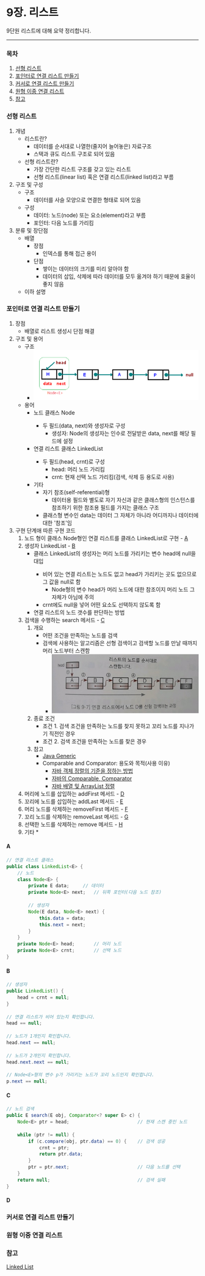 9장. 리스트
=========
9단원 리스트에 대해 요약 정리합니다.
- - - - -
### 목차
1. [선형 리스트](#선형-리스트)
2. [포인터로 연결 리스트 만들기](#포인터로-연결-리스트-만들기)
3. [커서로 연결 리스트 만들기](#커서로-연결-리스트-만들기)
4. [원형 이중 연결 리스트](#원형-이중-연결-리스트)
5. [참고](#참고)

### 선형 리스트
1. 개념
	* 리스트란?
		* 데이터를 순서대로 나열한(줄지어 늘어놓은) 자료구조
		* 스택과 큐도 리스트 구조로 되어 있음
	* 선형 리스트란?
		* 가장 간단한 리스트 구조를 갖고 있는 리스트
		* 선형 리스트(linear list) 혹은 연결 리스트(linked list)라고 부름
2. 구조 및 구성
	* 구조
		* 데이터를 사슬 모양으로 연결한 형태로 되어 있음
	* 구성
		* 데이터: 노드(node) 또는 요소(element)라고 부름
		* 포인터: 다음 노드를 가리킴
3. 분류 및 장단점
	* 배열
		* 장점
			* 인덱스를 통해 접근 용이
		* 단점
			* 쌓이는 데이터의 크기를 미리 알아야 함
			* 데이터의 삽입, 삭제에 따라 데이터를 모두 옮겨야 하기 때문에 효율이 좋지 않음
	* 이하 설명

### 포인터로 연결 리스트 만들기
1. 장점
	* 배열로 리스트 생성시 단점 해결
2. 구조 및 용어
	* 구조
		* ![단방향 연결 리스트](/doIt_AlgorithmWithDataStructure/images/singly_linked_list.png)
	* 용어
		* 노드 클래스 Node<E>
			* 두 필드(data, next)와 생성자로 구성
				* 생성자: Node<E>의 생성자는 인수로 전달받은 data, next를 해당 필드에 설정
		* 연결 리스트 클래스 LinkedList<E>
			* 두 필드(head, crnt)로 구성
				* head: 머리 노드 가리킴
				* crnt: 현재 선택 노드 가리킴(검색, 삭제 등 용도로 사용)
		* 기타
			* 자기 참조(self-referential)형
				* 데이터용 필드와 별도로 자기 자신과 같은 클래스형의 인스턴스를 참조하기 위한 참조용 필드를 가지는 클래스 구조
			* 클래스형 변수인 data는 데이터 그 자체가 아니라 어디까지나 데이터에 대한 '참조'임
3. 구현 단계애 따른 구현 코드
	1. 노드 형이 클래스 Node<E>형인 연결 리스트를 클래스 LinkedList<E>로 구현 - [A](#A)
	2. 생성자 LinkedList - [B](#B)
		* 클래스 LinkedList<E>의 생성자는 머리 노드를 가리키는 변수 head에 null을 대입
			* 비어 있는 연결 리스트는 노드도 없고 head가 가리키는 곳도 없으므로 그 값을 null로 함
				* Node<E>형의 변수 head가 머리 노드에 대한 참조이지 머리 노드 그 자체가 아님에 주의
			* crnt에도 null을 넣어 어떤 요소도 선택하지 않도록 함
		* 연결 리스트의 노드 갯수를 판단하는 방법
	3. 검색을 수행하는 search 메서드 - [C](#C)
		1. 개요
			* 어떤 조건을 만족하는 노드를 검색
			* 검색에 사용하는 알고리즘은 선형 검색이고 검색할 노드를 만날 때까지 머리 노드부터 스캔함
				* ![검색](/doIt_AlgorithmWithDataStructure/images/search_singly.jpg)
		2. 종료 조건
			* 조건 1. 검색 조건을 만족하는 노드를 찾지 못하고 꼬리 노드를 지나가기 직전인 경우
			* 조건 2. 검색 조건을 만족하는 노드를 찾은 경우
		3. 참고
			* [Java Generic](http://greatzzo.blogspot.com/2016/03/java-generic.html)
			* Comparable and Comparator: 용도와 목적(사용 이유)
				* [자바 객체 정렬의 기준을 정하는 방법](https://jeong-pro.tistory.com/173)
				* [자바의 Comparable, Comparator](https://brunch.co.kr/@kd4/7)
				* [자바 배열 및 ArrayList 정렬](https://developer88.tistory.com/75)
	4. 머리에 노드를 삽입하는 addFirst 메서드 - [D](#D)
	5. 꼬리에 노드를 삽입하는 addLast 메서드 - [E](#E)
	6. 머리 노드를 삭제하는 removeFirst 메서드 - [F](#F)
	7. 꼬리 노드를 삭제하는 removeLast 메서드 - [G](#G)
	8. 선택한 노드를 삭제하는 remove 메서드 - [H](#H)
	9. 기타
		*

#### A
```java
// 연결 리스트 클래스
public class LinkedList<E> {
	// 노드
	class Node<E> {
		private E data;		// 데이터
		private Node<E> next; 	// 뒤쪽 포인터(다음 노드 참조)

		// 생성자
		Node(E data, Node<E> next) {
			this.data = data;
			this.next = next;
		}
	}
	private Node<E> head; 		// 머리 노드
	private Node<E> crnt; 		// 선택 노드
}
```

#### B
```java
// 생성자
public LinkedList() {
	head = crnt = null;
}

// 연결 리스트가 비어 있는지 확인합니다.
head == null;

// 노드가 1개인지 확인합니다.
head.next == null;

// 노드가 2개인지 확인합니다.
head.next.next == null;

// Node<E>형의 변수 p가 가리키는 노드가 꼬리 노드인지 확인합니다.
p.next == null;
```

#### C
```java
// 노드 검색
public E search(E obj, Comparator<? super E> c) {
	Node<E> ptr = head; 						// 현재 스캔 중인 노드

	while (ptr != null) {
		if (c.compare(obj, ptr.data) == 0) { 	// 검색 성공
			crnt = ptr;
			return ptr.data;
		}
		ptr = ptr.next; 						// 다음 노드를 선택
	}
	return null; 								// 검색 실패
}
```

#### D


### 커서로 연결 리스트 만들기

### 원형 이중 연결 리스트

### 참고
[Linked List](https://www.cs.cmu.edu/~adamchik/15-121/lectures/Linked%20Lists/linked%20lists.html)